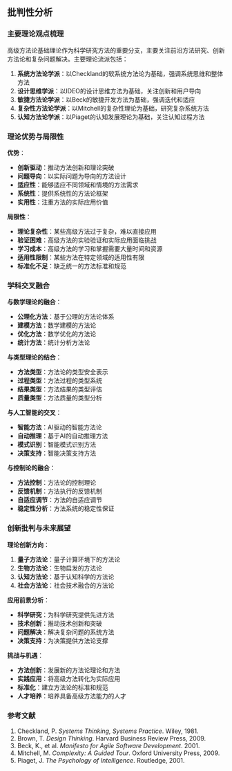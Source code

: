 ## 批判性分析

### 主要理论观点梳理

高级方法论基础理论作为科学研究方法的重要分支，主要关注前沿方法研究、创新方法论和复杂问题解决。主要理论流派包括：

1. **系统方法论学派**：以Checkland的软系统方法论为基础，强调系统思维和整体方法
2. **设计思维学派**：以IDEO的设计思维方法为基础，关注创新和用户导向
3. **敏捷方法论学派**：以Beck的敏捷开发方法为基础，强调迭代和适应
4. **复杂性方法论学派**：以Mitchell的复杂性理论为基础，研究复杂系统方法
5. **认知方法论学派**：以Piaget的认知发展理论为基础，关注认知过程方法

### 理论优势与局限性

**优势**：

- **创新驱动**：推动方法创新和理论突破
- **问题导向**：以实际问题为导向的方法设计
- **适应性**：能够适应不同领域和情境的方法需求
- **系统性**：提供系统性的方法论框架
- **实用性**：注重方法的实际应用价值

**局限性**：

- **理论复杂性**：某些高级方法过于复杂，难以直接应用
- **验证困难**：高级方法的实验验证和实际应用面临挑战
- **学习成本**：高级方法的学习和掌握需要大量时间和资源
- **适用性限制**：某些方法在特定领域的适用性有限
- **标准化不足**：缺乏统一的方法标准和规范

### 学科交叉融合

**与数学理论的融合**：

- **公理化方法**：基于公理的方法论体系
- **建模方法**：数学建模的方法论
- **优化方法**：数学优化的方法论
- **统计方法**：统计分析方法论

**与类型理论的结合**：

- **方法类型**：方法论的类型安全表示
- **过程类型**：方法过程的类型系统
- **结果类型**：方法结果的类型评估
- **质量类型**：方法质量的类型分析

**与人工智能的交叉**：

- **智能方法**：AI驱动的智能方法论
- **自动推理**：基于AI的自动推理方法
- **模式识别**：智能模式识别方法
- **决策支持**：智能决策支持方法

**与控制论的融合**：

- **方法控制**：方法论的控制理论
- **反馈机制**：方法执行的反馈机制
- **自适应调节**：方法的自适应调节
- **稳定性分析**：方法系统的稳定性保证

### 创新批判与未来展望

**理论创新方向**：

1. **量子方法论**：量子计算环境下的方法论
2. **生物方法论**：生物启发的方法论
3. **认知方法论**：基于认知科学的方法论
4. **社会方法论**：社会技术融合的方法论

**应用前景分析**：

- **科学研究**：为科学研究提供先进方法
- **技术创新**：推动技术创新和突破
- **问题解决**：解决复杂问题的系统方法
- **决策支持**：为决策提供方法论支撑

**挑战与机遇**：

- **方法创新**：发展新的方法论理论和方法
- **实践应用**：将高级方法转化为实际应用
- **标准化**：建立方法论的标准和规范
- **人才培养**：培养具备高级方法能力的人才

### 参考文献

1. Checkland, P. *Systems Thinking, Systems Practice*. Wiley, 1981.
2. Brown, T. *Design Thinking*. Harvard Business Review Press, 2009.
3. Beck, K., et al. *Manifesto for Agile Software Development*. 2001.
4. Mitchell, M. *Complexity: A Guided Tour*. Oxford University Press, 2009.
5. Piaget, J. *The Psychology of Intelligence*. Routledge, 2001.
